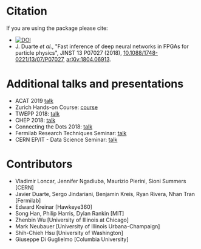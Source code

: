 # Citation

If you are using the package please cite:
   * [![DOI](https://zenodo.org/badge/108329371.svg)](https://zenodo.org/badge/latestdoi/108329371)
   * J. Duarte _et al._, "Fast inference of deep neural networks in FPGAs for particle physics", JINST 13 P07027 (2018), [10.1088/1748-0221/13/07/P07027](https://dx.doi.org/10.1088/1748-0221/13/07/P07027), [arXiv:1804.06913](https://arxiv.org/abs/1804.06913).

# Additional talks and presentations
   * ACAT 2019 [talk](https://indico.cern.ch/event/708041/contributions/3269690/)
   * Zurich Hands-on Course: [course](https://indico.cern.ch/event/769727/)
   * TWEPP 2018: [talk](https://indico.cern.ch/event/697988/contributions/3055990/)
   * CHEP 2018: [talk](https://indico.cern.ch/event/587955/contributions/2937529/)
   * Connecting the Dots 2018: [talk](https://indico.cern.ch/event/658267/contributions/2813688/)
   * Fermilab Research Techniques Seminar: [talk](https://indico.fnal.gov/event/16908/)
   * CERN EP/IT - Data Science Seminar: [talk](https://indico.cern.ch/event/721567/) 

# Contributors
   * Vladimir Loncar, Jennifer Ngadiuba, Maurizio Pierini, Sioni Summers [CERN]
   * Javier Duarte, Sergo Jindariani, Benjamin Kreis, Ryan Rivera, Nhan Tran [Fermilab]
   * Edward Kreinar [Hawkeye360]
   * Song Han, Philip Harris, Dylan Rankin [MIT]
   * Zhenbin Wu [University of Illinois at Chicago]
   * Mark Neubauer [University of Illinois Urbana-Champaign]
   * Shih-Chieh Hsu [University of Washington]
   * Giuseppe Di Guglielmo [Columbia University]

